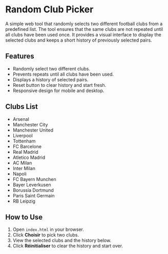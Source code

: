 # Random Club Picker

A simple web tool that randomly selects two different football clubs from a predefined list. The tool ensures that the same clubs are not repeated until all clubs have been used once. It provides a visual interface to display the selected clubs and keeps a short history of previously selected pairs.

## Features
- Randomly select two different clubs.
- Prevents repeats until all clubs have been used.
- Displays a history of selected pairs.
- Reset button to clear history and start fresh.
- Responsive design for mobile and desktop.

## Clubs List
- Arsenal
- Manchester City
- Manchester United
- Liverpool
- Tottenham
- FC Barcelone
- Real Madrid
- Atletico Madrid
- AC Milan
- Inter Milan
- Napoli
- FC Bayern Munchen
- Bayer Leverkusen
- Borussia Dortmund
- Paris Saint Germain
- RB Leipzig

## How to Use
1. Open `index.html` in your browser.
2. Click **Choisir** to pick two clubs.
3. View the selected clubs and the history below.
4. Click **Réinitialiser** to clear the history and start over.


